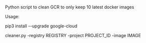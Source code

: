Python script to clean GCR to only keep 10 latest docker images

Usage:

pip3 install --upgrade google-cloud

cleaner.py -registry REGISTRY -project PROJECT_ID -image IMAGE
